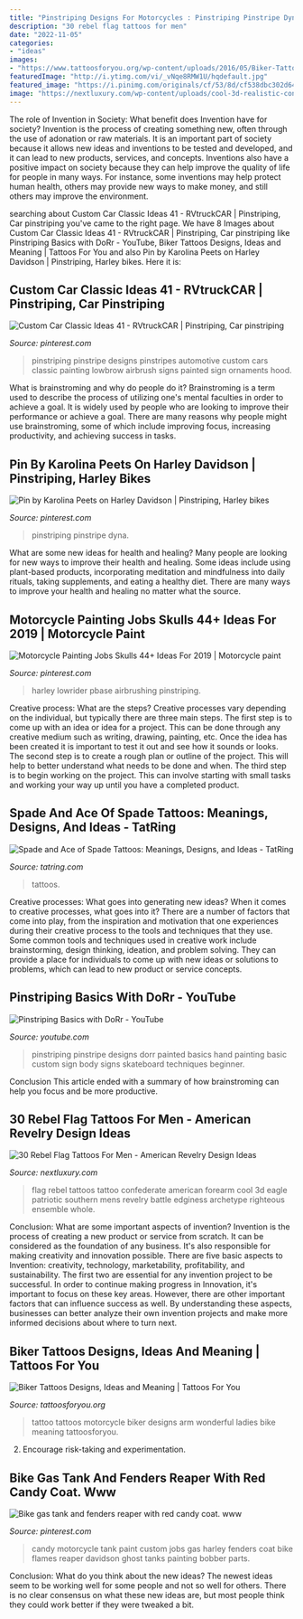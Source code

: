 ```yaml
---
title: "Pinstriping Designs For Motorcycles : Pinstriping Pinstripe Dyna"
description: "30 rebel flag tattoos for men"
date: "2022-11-05"
categories:
- "ideas"
images:
- "https://www.tattoosforyou.org/wp-content/uploads/2016/05/Biker-Tattoos-for-Ladies.jpg"
featuredImage: "http://i.ytimg.com/vi/_vNqe8RMW1U/hqdefault.jpg"
featured_image: "https://i.pinimg.com/originals/cf/53/8d/cf538dbc302d6499607f8bbdb264f2da.jpg"
image: "https://nextluxury.com/wp-content/uploads/cool-3d-realistic-confederate-rebel-flag-mens-forearm-tattoos.jpg"
---
```



The role of Invention in Society: What benefit does Invention have for society?
Invention is the process of creating something new, often through the use of adonation or raw materials. It is an important part of society because it allows new ideas and inventions to be tested and developed, and it can lead to new products, services, and concepts. Inventions also have a positive impact on society because they can help improve the quality of life for people in many ways. For instance, some inventions may help protect human health, others may provide new ways to make money, and still others may improve the environment.

	

		
searching about Custom Car Classic Ideas 41 - RVtruckCAR | Pinstriping, Car pinstriping you've came to the right page. We have 8 Images about Custom Car Classic Ideas 41 - RVtruckCAR | Pinstriping, Car pinstriping like Pinstriping Basics with DoRr - YouTube, Biker Tattoos Designs, Ideas and Meaning | Tattoos For You and also Pin by Karolina Peets on Harley Davidson | Pinstriping, Harley bikes. Here it is:
		
    
## Custom Car Classic Ideas 41 - RVtruckCAR | Pinstriping, Car Pinstriping

<img loading=lazy src="https://i.pinimg.com/736x/5a/b7/9c/5ab79c1fdfcf84227e622e2d6b5c09dd.jpg" onerror="this.onerror=null;this.src='https://tse2.mm.bing.net/th?id=OIP.qjdQGPKl0zm5Q5Uj7530RAHaLE&amp;pid=15.1';" alt="Custom Car Classic Ideas 41 - RVtruckCAR | Pinstriping, Car pinstriping">

_Source: pinterest.com_

>pinstriping pinstripe designs pinstripes automotive custom cars classic painting lowbrow airbrush signs painted sign ornaments hood. 

	

What is brainstroming and why do people do it?
Brainstroming is a term used to describe the process of utilizing one's mental faculties in order to achieve a goal. It is widely used by people who are looking to improve their performance or achieve a goal. There are many reasons why people might use brainstroming, some of which include improving focus, increasing productivity, and achieving success in tasks.

    
## Pin By Karolina Peets On Harley Davidson | Pinstriping, Harley Bikes

<img loading=lazy src="https://i.pinimg.com/736x/ea/31/44/ea3144954cdb1847ceb07f461bf68305.jpg" onerror="this.onerror=null;this.src='https://tse4.mm.bing.net/th?id=OIP.XI21BnMU807K2xEouGOSkQHaJ3&amp;pid=15.1';" alt="Pin by Karolina Peets on Harley Davidson | Pinstriping, Harley bikes">

_Source: pinterest.com_

>pinstriping pinstripe dyna. 

	

What are some new ideas for health and healing?
Many people are looking for new ways to improve their health and healing. Some ideas include using plant-based products, incorporating meditation and mindfulness into daily rituals, taking supplements, and eating a healthy diet. There are many ways to improve your health and healing no matter what the source.

    
## Motorcycle Painting Jobs Skulls 44+ Ideas For 2019 | Motorcycle Paint

<img loading=lazy src="https://i.pinimg.com/originals/cf/53/8d/cf538dbc302d6499607f8bbdb264f2da.jpg" onerror="this.onerror=null;this.src='https://tse3.mm.bing.net/th?id=OIP.piUhJ5EITUDCDKvYi5zwQQAAAA&amp;pid=15.1';" alt="Motorcycle Painting Jobs Skulls 44+ Ideas For 2019 | Motorcycle paint">

_Source: pinterest.com_

>harley lowrider pbase airbrushing pinstriping. 

	

Creative process: What are the steps?
Creative processes vary depending on the individual, but typically there are three main steps. The first step is to come up with an idea or idea for a project. This can be done through any creative medium such as writing, drawing, painting, etc. Once the idea has been created it is important to test it out and see how it sounds or looks. The second step is to create a rough plan or outline of the project. This will help to better understand what needs to be done and when. The third step is to begin working on the project. This can involve starting with small tasks and working your way up until you have a completed product.

    
## Spade And Ace Of Spade Tattoos: Meanings, Designs, And Ideas - TatRing

<img loading=lazy src="https://images.saymedia-content.com/.image/c_fit%2Ccs_srgb%2Cfl_progressive%2Ch_406%2Cq_auto:good%2Cw_620/MTczODA2ODcxNzE0MTQ1ODUw/spade-tattoo-designs-spade-tattoo-ideas-and-meanings-ace-of-spade-tattoos-and-ideas.jpg" onerror="this.onerror=null;this.src='https://tse2.mm.bing.net/th?id=OIP.oWE00UW5k4u1W28BFMSbQAHaGH&amp;pid=15.1';" alt="Spade and Ace of Spade Tattoos: Meanings, Designs, and Ideas - TatRing">

_Source: tatring.com_

>tattoos. 

	

Creative processes: What goes into generating new ideas?
When it comes to creative processes, what goes into it? There are a number of factors that come into play, from the inspiration and motivation that one experiences during their creative process to the tools and techniques that they use. Some common tools and techniques used in creative work include brainstorming, design thinking, ideation, and problem solving. They can provide a place for individuals to come up with new ideas or solutions to problems, which can lead to new product or service concepts.

    
## Pinstriping Basics With DoRr - YouTube

<img loading=lazy src="http://i.ytimg.com/vi/_vNqe8RMW1U/hqdefault.jpg" onerror="this.onerror=null;this.src='https://tse1.mm.bing.net/th?id=OIP.gecy--V5dKp-k-MRKFxoUwHaFj&amp;pid=15.1';" alt="Pinstriping Basics with DoRr - YouTube">

_Source: youtube.com_

>pinstriping pinstripe designs dorr painted basics hand painting basic custom sign body signs skateboard techniques beginner. 

	

Conclusion
This article ended with a summary of how brainstroming can help you focus and be more productive.

    
## 30 Rebel Flag Tattoos For Men - American Revelry Design Ideas

<img loading=lazy src="https://nextluxury.com/wp-content/uploads/cool-3d-realistic-confederate-rebel-flag-mens-forearm-tattoos.jpg" onerror="this.onerror=null;this.src='https://tse2.mm.bing.net/th?id=OIP.8JgI811zKZWJbE6hjA-mSgHaHa&amp;pid=15.1';" alt="30 Rebel Flag Tattoos For Men - American Revelry Design Ideas">

_Source: nextluxury.com_

>flag rebel tattoos tattoo confederate american forearm cool 3d eagle patriotic southern mens revelry battle edginess archetype righteous ensemble whole. 

	

Conclusion: What are some important aspects of invention?
Invention is the process of creating a new product or service from scratch. It can be considered as the foundation of any business. It's also responsible for making creativity and innovation possible. There are five basic aspects to Invention: creativity, technology, marketability, profitability, and sustainability. The first two are essential for any invention project to be successful. In order to continue making progress in Innovation, it's important to focus on these key areas. However, there are other important factors that can influence success as well. By understanding these aspects, businesses can better analyze their own invention projects and make more informed decisions about where to turn next.

    
## Biker Tattoos Designs, Ideas And Meaning | Tattoos For You

<img loading=lazy src="https://www.tattoosforyou.org/wp-content/uploads/2016/05/Biker-Tattoos-for-Ladies.jpg" onerror="this.onerror=null;this.src='https://tse2.mm.bing.net/th?id=OIP.bsCM_CpPiudGhkmz2ZYFmwHaJ7&amp;pid=15.1';" alt="Biker Tattoos Designs, Ideas and Meaning | Tattoos For You">

_Source: tattoosforyou.org_

>tattoo tattoos motorcycle biker designs arm wonderful ladies bike meaning tattoosforyou. 

	

2. Encourage risk-taking and experimentation.

    
## Bike Gas Tank And Fenders Reaper With Red Candy Coat. Www

<img loading=lazy src="https://i.pinimg.com/736x/5a/07/17/5a07172b6287a9570f4366136b47a42d--red-candy-motorcycle-tank.jpg" onerror="this.onerror=null;this.src='https://tse3.mm.bing.net/th?id=OIP.EnIsd3-92OugNWcNG35jlAAAAA&amp;pid=15.1';" alt="Bike gas tank and fenders reaper with red candy coat. www">

_Source: pinterest.com_

>candy motorcycle tank paint custom jobs gas harley fenders coat bike flames reaper davidson ghost tanks painting bobber parts. 

	

Conclusion: What do you think about the new ideas?
The newest ideas seem to be working well for some people and not so well for others. There is no clear consensus on what these new ideas are, but most people think they could work better if they were tweaked a bit.

